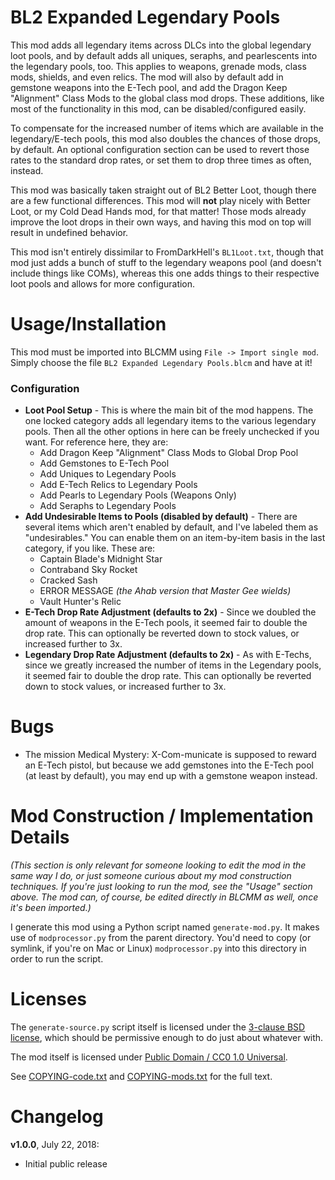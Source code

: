 BL2 Expanded Legendary Pools
============================

This mod adds all legendary items across DLCs into the global legendary loot
pools, and by default adds all uniques, seraphs, and pearlescents into the
legendary pools, too.  This applies to weapons, grenade mods, class mods,
shields, and even relics.  The mod will also by default add in gemstone weapons
into the E-Tech pool, and add the Dragon Keep "Alignment" Class Mods to the
global class mod drops.  These additions, like most of the functionality in
this mod, can be disabled/configured easily.

To compensate for the increased number of items which are available in
the legendary/E-tech pools, this mod also doubles the chances of those
drops, by default.  An optional configuration section can be used to revert
those rates to the standard drop rates, or set them to drop three times as
often, instead.

This mod was basically taken straight out of BL2 Better Loot, though there
are a few functional differences.  This mod will **not** play nicely with
Better Loot, or my Cold Dead Hands mod, for that matter!  Those mods already
improve the loot drops in their own ways, and having this mod on top will
result in undefined behavior.

This mod isn't entirely dissimilar to FromDarkHell's `BL1Loot.txt`, though
that mod just adds a bunch of stuff to the legendary weapons pool (and
doesn't include things like COMs), whereas this one adds things to their
respective loot pools and allows for more configuration.

Usage/Installation
==================

This mod must be imported into BLCMM using `File -> Import single mod`.
Simply choose the file `BL2 Expanded Legendary Pools.blcm` and have at it!

### Configuration

* **Loot Pool Setup** - This is where the main bit of the mod happens.
  The one locked category adds all legendary items to the various legendary
  pools.  Then all the other options in here can be freely unchecked if you
  want.  For reference here, they are:
  * Add Dragon Keep "Alignment" Class Mods to Global Drop Pool
  * Add Gemstones to E-Tech Pool
  * Add Uniques to Legendary Pools
  * Add E-Tech Relics to Legendary Pools
  * Add Pearls to Legendary Pools (Weapons Only)
  * Add Seraphs to Legendary Pools
* **Add Undesirable Items to Pools (disabled by default)** - There are several
  items which aren't enabled by default, and I've labeled them as
  "undesirables."  You can enable them on an item-by-item basis in the last
  category, if you like.  These are:
  * Captain Blade's Midnight Star
  * Contraband Sky Rocket
  * Cracked Sash
  * ERROR MESSAGE *(the Ahab version that Master Gee wields)*
  * Vault Hunter's Relic
* **E-Tech Drop Rate Adjustment (defaults to 2x)** - Since we doubled the
  amount of weapons in the E-Tech pools, it seemed fair to double the drop
  rate.  This can optionally be reverted down to stock values, or increased
  further to 3x.
* **Legendary Drop Rate Adjustment (defaults to 2x)** - As with E-Techs, since
  we greatly increased the number of items in the Legendary pools, it seemed
  fair to double the drop rate.  This can optionally be reverted down to
  stock values, or increased further to 3x.

Bugs
====

* The mission Medical Mystery: X-Com-municate is supposed to reward an
  E-Tech pistol, but because we add gemstones into the E-Tech pool (at least
  by default), you may end up with a gemstone weapon instead.

Mod Construction / Implementation Details
=========================================

*(This section is only relevant for someone looking to edit the mod in the
same way I do, or just someone curious about my mod construction techniques.
If you're just looking to run the mod, see the "Usage" section above.  The
mod can, of course, be edited directly in BLCMM as well, once it's
been imported.)*

I generate this mod using a Python script named `generate-mod.py`.  It
makes use of `modprocessor.py` from the parent directory.  You'd need to copy
(or symlink, if you're on Mac or Linux) `modprocessor.py` into this directory
in order to run the script.

Licenses
========

The `generate-source.py` script itself is licensed under the
[3-clause BSD license](https://opensource.org/licenses/BSD-3-Clause),
which should be permissive enough to do just about whatever with.

The mod itself is licensed under
[Public Domain / CC0 1.0 Universal](https://creativecommons.org/publicdomain/zero/1.0/).

See [COPYING-code.txt](../COPYING-code.txt) and [COPYING-mods.txt](../COPYING-mods.txt)
for the full text.

Changelog
=========

**v1.0.0**, July 22, 2018:
 * Initial public release
